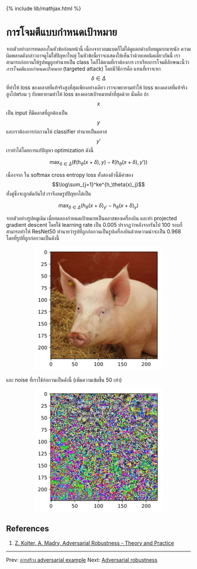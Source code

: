 {% include lib/mathjax.html %}
# การโจมตีแบบกำหนดเป้าหมาย

จากตัวอย่างการทดลองในหัวข้อก่อนหน้านี้ เนื่องจากวอมแบตก็ไม่ได้ดูแตกต่างกับหมูมากมายนัก ความผิดพลาดดังกล่าวอาจดูไม่ใช่ปัญหาใหญ่
ในหัวข้อนี้เราจะแสดงให้เห็นว่าด้วยเทคนิคเดียวกันนี้ เราสามารถก่อกวนให้รูปหมูถูกทำนายเป็น class ใดก็ได้ตามที่เราต้องการ
เราเรียกการโจมตีลักษณะนี้ว่า _การโจมตีแบบกำหนดเป้าหมาย_ (targeted attack) โดยมีวิธีการคือ แทนที่เราจะหา $$\delta\in \Delta$$
ที่ทำให้ loss ของคลาสที่แท้จริงสูงที่สุดเพียงอย่างเดียว เราจะพยายามทำให้ loss ของคลาสที่แท้จริงสูงไปพร้อม ๆ กับพยายามทำให้ loss ของคลาสเป้าหมายต่ำที่สุดด้วย
นั่นคือ ถ้า $$x$$ เป็น input ที่มีคลาสที่ถูกต้องเป็น $$y$$ และเราต้องการก่อกวนให้ classifier ทำนายเป็นคลาส $$y'$$ เราทำได้โดยการแก้ปัญหา optimization ดังนี้

$$
\max_{\delta\in\Delta}(\ell(h_\theta(x+\delta),y) - \ell(h_\theta(x+\delta),y'))
$$

เนื่องจาก ใน softmax cross entropy loss ทั้งสองตัวนี้มีค่าของ $$\log\sum_{j=1}^ke^{h_\theta(x)_j}$$ ทั้งคู่ซึ่งจะถูกตัดกันไป เราจึงลดรูปปัญหาได้เป็น

$$
\max_{\delta\in\Delta}(h_\theta(x+\delta)_{y'} - h_\theta(x+\delta)_y)
$$

จากตัวอย่างรูปหมูเดิม เมื่อทดลองกำหนดเป้าหมายเป็นคลาสของเครื่องบิน และทำ projected gradient descent โดยใช้ learning rate เป็น 0.005 ปรากฏว่าหลังจากรันไป 100 รอบก็สามารถทำให้ ResNet50 ทำนายว่ารูปที่ถูกก่อกวนเป็นรูปเครื่องบินด้วยความน่าจะเป็น 0.968 โดยที่รูปที่ถูกก่อกวนเป็นดังนี้

<p align="center">
<img width="350" src="https://raw.githubusercontent.com/vacharapat/Adversarial-Machine-Learning/master/images/output_3.png">
</p>

และ noise ที่เราใช้ก่อกวนเป็นดังนี้ (เพิ่มความเข้มขึ้น 50 เท่า)

<p align="center">
<img width="350" src="https://raw.githubusercontent.com/vacharapat/Adversarial-Machine-Learning/master/images/output_4.png">
</p>

## References
1. [Z. Kolter, A. Madry, Adversarial Robustness - Theory and Practice](https://adversarial-ml-tutorial.org)

---
Prev: [การสร้าง adversarial example](https://vacharapat.github.io/Adversarial-Machine-Learning/docs/intro2)
Next: [Adversarial robustness](https://vacharapat.github.io/Adversarial-Machine-Learning/docs/intro4)
